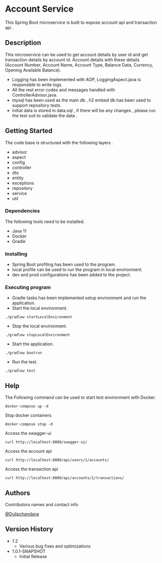 # Account Service

This Spring Boot microservice is built to expose account api and transaction api .

## Description

This microservice can be used to get account details by user id  and get transaction details by account id.
Account  details with these details  (Account Number, Account Name, Account Type, Balance Data, Currency, Opening Available Balance).
* Logging has been implemented with AOP, LoggingAspect.java is responsible to write logs.
* All the rest error codes and messages handled with ControllerAdvisor.java.
* mysql has been used as the main db , h2 embed db has been used to support repository tests.
* initial data is stored in data.sql , if there will be  any changes , please run the  test suit to validate the data .

## Getting Started
The code base is structured with the following layers .
* advisor
* aspect
* config
* controller
* dto
* entity
* exceptions
* repository
* service
* util

### Dependencies
The following tools need to be installed.
* Java 11
* Docker
* Gradle

### Installing

* Spring Boot profiling has been used to the program.
* local profile can be used to run the program in local environment.
* dev and prod configurations has been added to the project.

### Executing program

* Gradle tasks has been implemented setup environment and run the application.
* Start the local environment. 
```
./gradlew startLocalEnvironment
```
* Stop the local environment.
```
./gradlew stopLocalEnvironment
```
* Start the application.
```
./gradlew bootrun
```

* Run the test.
```
./gradlew test
```

## Help

The Following command can be used to start test environment with Docker.
```
docker-compose up -d
```
Stop docker containers
```
docker-compose stop -d
```
Access the swagger-ui
```
curl http://localhost:8080/swagger-ui/
```
Access the account api
```
curl http://localhost:8080/api/users/1/accounts/
```
Access the transaction api
```
curl http://localhost:8080/api/accounts/1/transactions/
```
## Authors

Contributors names and contact info

[@Dulipchandana](https://www.linkedin.com/in/dulip-chandana-91286297/)

## Version History

* 1.2
    * Various bug fixes and optimizations
* 1.0.1-SNAPSHOT
    * Initial Release

